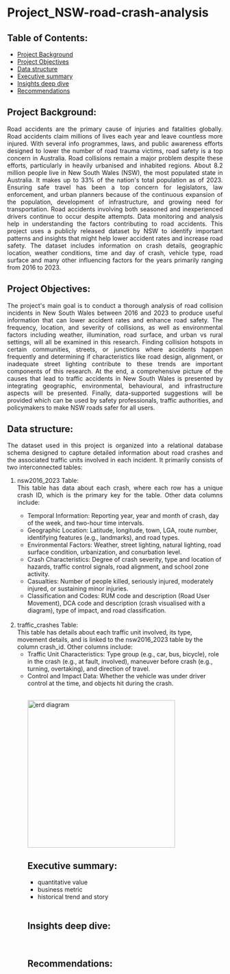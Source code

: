 # Project_NSW-road-crash-analysis

## Table of Contents:
- [Project Background](#project-background)
- [Project Objectives](#project-objectives)
- [Data structure](#data-structure)
- [Executive summary](#executive-summary)
- [Insights deep dive](#insights-deep-dive)
- [Recommendations](#recommendations)


##  Project Background: 
<p align="justify"> 
Road accidents are the primary cause of injuries and fatalities globally. Road accidents claim millions of lives each year and leave countless more injured. With several info programmes, laws, and public awareness efforts designed to lower the number of road trauma victims, road safety is a top concern in Australia. Road collisions remain a major problem despite these efforts, particularly in heavily urbanised and inhabited regions. About 8.2 million people live in New South Wales (NSW), the most populated state in Australia. It makes up to 33% of the nation's total population as of 2023. Ensuring safe travel has been a top concern for legislators, law enforcement, and urban planners because of the continuous expansion of the population, development of infrastructure, and growing need for transportation. Road accidents involving both seasoned and inexperienced drivers continue to occur despite attempts. Data monitoring and analysis help in understanding the factors contributing to road accidents. This project uses a publicly released dataset by NSW to identify important patterns and insights that might help lower accident rates and increase road safety. The dataset includes information on crash details, geographic location, weather conditions, time and day of crash, vehicle type, road surface and many other influencing factors for the years primarily ranging from 2016 to 2023. </p>


## Project Objectives:
<p align="justify"> The project's main goal is to conduct a thorough analysis of road collision incidents in New South Wales between 2016 and 2023 to produce useful information that can lower accident rates and enhance road safety. The frequency, location, and severity of collisions, as well as environmental factors including weather, illumination, road surface, and urban vs rural settings, will all be examined in this research. Finding collision hotspots in certain communities, streets, or junctions where accidents happen frequently and determining if characteristics like road design, alignment, or inadequate street lighting contribute to these trends are important components of this research. At the end, a comprehensive picture of the causes that lead to traffic accidents in New South Wales is presented by integrating geographic, environmental, behavioural, and infrastructure aspects will be presented. Finally, data-supported suggestions will be provided which can be used by safety professionals, traffic authorities, and policymakers to make NSW roads safer for all users.
</p> 

## Data structure:
<p align="justify">
The dataset used in this project is organized into a relational database schema designed to capture detailed information about road crashes and the associated traffic units involved in each incident. It primarily consists of two interconnected tables: </p>
<ol>
  <li><p align="justify">
    nsw2016_2023 Table: <br>
  This table has data about each crash, where each row has a unique crash ID, which is the primary key for the table. Other data columns include:
    <ul>
<li>Temporal Information: Reporting year, year and month of crash, day of the week, and two-hour time intervals.</li>
<li>Geographic Location: Latitude, longitude, town, LGA, route number, identifying features (e.g., landmarks), and road types.</li>
<li>Environmental Factors: Weather, street lighting, natural lighting, road surface condition, urbanization, and conurbation level.</li>
<li>Crash Characteristics: Degree of crash severity, type and location of hazards, traffic control signals, road alignment, and school zone activity.</li>
<li>Casualties: Number of people killed, seriously injured, moderately injured, or sustaining minor injuries.</li>
<li>Classification and Codes: RUM code and description (Road User Movement), DCA code and description (crash visualised with a diagram), type of impact, and road classification.</li></ul><br>
<li>
    traffic_crashes Table: <br>   
  This table has details about each traffic unit involved, its type, movement details, and is linked to the nsw2016_2023 table by the column crash_id. Other columns include:
    <ul>
<li>Traffic Unit Characteristics: Type group (e.g., car, bus, bicycle), role in the crash (e.g., at fault, involved), maneuver before crash (e.g., turning, overtaking), and direction of travel.</li>
<li>Control and Impact Data: Whether the vehicle was under driver control at the time, and objects hit during the crash.</li> </p>

<br> 
<img width="344" alt="erd diagram" src="https://github.com/user-attachments/assets/b2ce363e-61f2-4415-bfa6-7eb6cdf77c71" /> 


## Executive summary:
- quantitative value
- business metric
- historical trend and story
<br>

## Insights deep dive:
<br>

## Recommendations:
<br>
